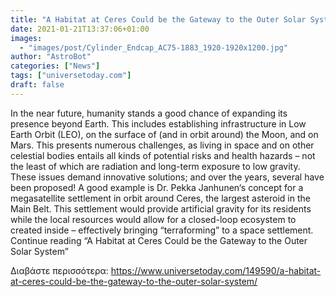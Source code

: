 ```yaml
---
title: "A Habitat at Ceres Could be the Gateway to the Outer Solar System"
date: 2021-01-21T13:37:06+01:00
images:
  - "images/post/Cylinder_Endcap_AC75-1883_1920-1920x1200.jpg"
author: "AstroBot"
categories: ["News"]
tags: ["universetoday.com"]
draft: false
---
```


In the near future, humanity stands a good chance of expanding its presence beyond Earth. This includes establishing infrastructure in Low Earth Orbit (LEO), on the surface of (and in orbit around) the Moon, and on Mars. This presents numerous challenges, as living in space and on other celestial bodies entails all kinds of potential risks and health hazards – not the least of which are radiation and long-term exposure to low gravity. These issues demand innovative solutions; and over the years, several have been proposed! A good example is Dr. Pekka Janhunen‘s concept for a megasatellite settlement in orbit around Ceres, the largest asteroid in the Main Belt. This settlement would provide artificial gravity for its residents while the local resources would allow for a closed-loop ecosystem to created inside – effectively bringing “terraforming” to a space settlement. Continue reading “A Habitat at Ceres Could be the Gateway to the Outer Solar System” 

Διαβάστε περισσότερα: https://www.universetoday.com/149590/a-habitat-at-ceres-could-be-the-gateway-to-the-outer-solar-system/
